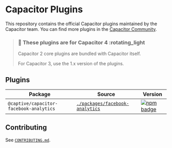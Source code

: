 # Capacitor Plugins

This repository contains the official Capacitor plugins maintained by the Capacitor team. You can find more plugins in the [Capacitor Community](https://github.com/capacitor-community/).

> ### :rotating_light: These plugins are for Capacitor 4 :rotating_light
>
> Capacitor 2 core plugins are bundled with Capacitor itself.
>
> For Capacitor 3, use the 1.x version of the plugins.

## Plugins

| Package | Source | Version |
| --- | --- | --- |
| `@captive/capacitor-facebook-analytics` | [`./packages/facebook-analytics`](./packages/facebook-analytics) | [![npm badge](https://img.shields.io/npm/v/@captive/capacitor-facebook-analytics?style=flat-square)](https://www.npmjs.com/package/@captive/capacitor-facebook-analytics)

## Contributing

See [`CONTRIBUTING.md`](./CONTRIBUTING.md).
